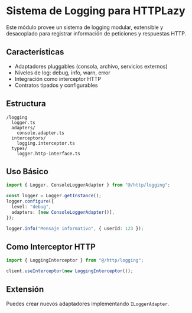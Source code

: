 # Sistema de Logging para HTTPLazy

Este módulo provee un sistema de logging modular, extensible y desacoplado para registrar información de peticiones y respuestas HTTP.

## Características

- Adaptadores pluggables (consola, archivo, servicios externos)
- Niveles de log: debug, info, warn, error
- Integración como interceptor HTTP
- Contratos tipados y configurables

## Estructura

```
/logging
  logger.ts
  adapters/
    console.adapter.ts
  interceptors/
    logging.interceptor.ts
  types/
    logger.http-interface.ts
```

## Uso Básico

```ts
import { Logger, ConsoleLoggerAdapter } from "@/http/logging";

const logger = Logger.getInstance();
logger.configure({
  level: "debug",
  adapters: [new ConsoleLoggerAdapter()],
});

logger.info("Mensaje informativo", { userId: 123 });
```

## Como Interceptor HTTP

```ts
import { LoggingInterceptor } from "@/http/logging";

client.useInterceptor(new LoggingInterceptor());
```

## Extensión

Puedes crear nuevos adaptadores implementando `ILoggerAdapter`.
